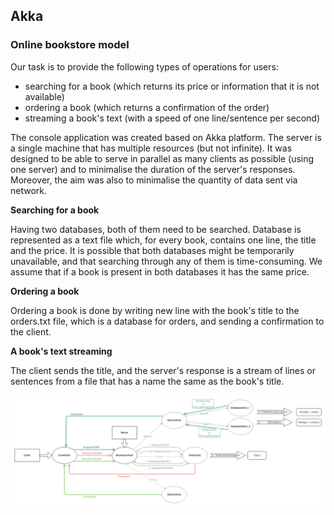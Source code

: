 ## Akka

### Online bookstore model

Our task is to provide the following types of operations for users:

- searching for a book (which returns its price or information that it is not available)
- ordering a book (which returns a confirmation of the order)
- streaming a book's text (with a speed of one line/sentence per second)

The console application was created based on Akka platform. The server is a single machine that has multiple resources (but not infinite). It was designed to be able to serve in parallel as many clients as possible (using one server) and to minimalise the duration of the server's responses. Moreover, the aim was also to minimalise the quantity of data sent via network. 

**Searching for a book**

Having two databases, both of them need to be searched. Database is represented as a text file which, for every book, contains one line, the title and the price. It is possible that both databases might be temporarily unavailable, and that searching through any of them is time-consuming. We assume that if a book is present in both databases it has the same price.

**Ordering a book**

Ordering a book is done by writing new line with the book's title to the orders.txt file, which is a database for orders, and sending a confirmation to the client.

**A book's text streaming**

The client sends the title, and the server's response is a stream of lines or sentences from a file that has a name the same as the book's title.


![scheme](schemat.png)
